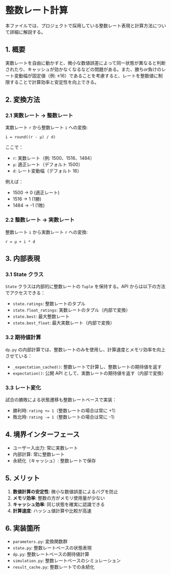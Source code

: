 # 整数レート計算

本ファイルでは、プロジェクトで採用している整数レート表現と計算方法について詳細に解説する。

## 1. 概要

実数レートを自由に動かすと、微小な数値誤差によって同一状態が異なると判断されたり、キャッシュが効かなくなるなどの問題がある。また、勝ちor負けのレート変動幅が固定値（例: ±16）であることを考慮すると、レートを整数値に制限することで計算効率と安定性を向上できる。

## 2. 変換方法

### 2.1 実数レート → 整数レート

実数レート `r` から整数レート `i` への変換:

```
i = round((r - μ) / d)
```

ここで：
- `r`: 実数レート（例: 1500、1516、1484）
- `μ`: 適正レート（デフォルト 1500）
- `d`: レート変動幅（デフォルト 16）

例えば：
- 1500 → 0 (適正レート)
- 1516 → 1 (1勝)
- 1484 → -1 (1敗)

### 2.2 整数レート → 実数レート

整数レート `i` から実数レート `r` への変換:

```
r = μ + i * d
```

## 3. 内部表現

### 3.1 State クラス

`State` クラスは内部的に整数レートの `Tuple` を保持する。API からは以下の方法でアクセスできる：

- `state.ratings`: 整数レートのタプル
- `state.float_ratings`: 実数レートのタプル（内部で変換）
- `state.best`: 最大整数レート
- `state.best_float`: 最大実数レート（内部で変換）

### 3.2 期待値計算

`dp.py` の内部計算では、整数レートのみを使用し、計算速度とメモリ効率を向上させている：

- `_expectation_cached()`: 整数レートで計算し、整数レートの期待値を返す
- `expectation()`: 公開 API として、実数レートの期待値を返す（内部で変換）

### 3.3 レート変化

試合の勝敗による状態遷移も整数レートベースで実装：

- 勝利時: `rating += 1`（整数レートの場合は常に +1）
- 敗北時: `rating -= 1`（整数レートの場合は常に -1）

## 4. 境界インターフェース

- ユーザー入出力: 常に実数レート
- 内部計算: 常に整数レート
- 永続化（キャッシュ）: 整数レートで保存

## 5. メリット

1. **数値計算の安定性**: 微小な数値誤差によるバグを防止
2. **メモリ効率**: 整数の方がメモリ使用量が少ない
3. **キャッシュ効率**: 同じ状態を確実に認識できる
4. **計算速度**: ハッシュ値計算や比較が高速

## 6. 実装箇所

- `parameters.py`: 変換関数群
- `state.py`: 整数レートベースの状態表現
- `dp.py`: 整数レートベースの期待値計算
- `simulation.py`: 整数レートベースのシミュレーション
- `result_cache.py`: 整数レートでの永続化 